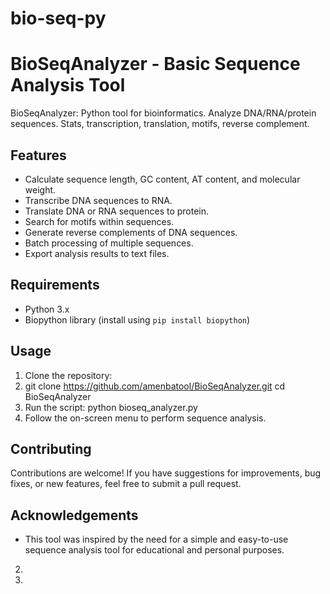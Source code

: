 # bio-seq-py
# BioSeqAnalyzer - Basic Sequence Analysis Tool
BioSeqAnalyzer: Python tool for bioinformatics. Analyze DNA/RNA/protein sequences. Stats, transcription, translation, motifs, reverse complement.

## Features

- Calculate sequence length, GC content, AT content, and molecular weight.
- Transcribe DNA sequences to RNA.
- Translate DNA or RNA sequences to protein.
- Search for motifs within sequences.
- Generate reverse complements of DNA sequences.
- Batch processing of multiple sequences.
- Export analysis results to text files.

## Requirements

- Python 3.x
- Biopython library (install using `pip install biopython`)

## Usage

1. Clone the repository:
2. git clone https://github.com/amenbatool/BioSeqAnalyzer.git
cd BioSeqAnalyzer
2. Run the script: python bioseq_analyzer.py
3. Follow the on-screen menu to perform sequence analysis.

## Contributing

Contributions are welcome! If you have suggestions for improvements, bug fixes, or new features, feel free to submit a pull request.


## Acknowledgements

- This tool was inspired by the need for a simple and easy-to-use sequence analysis tool for educational and personal purposes.

2. 
3. 
   
